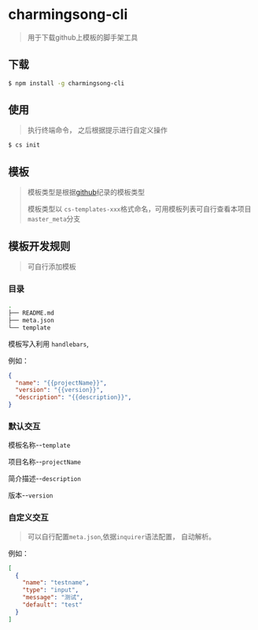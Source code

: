 # charmingsong-cli

> 用于下载github上模板的脚手架工具

## 下载

```bash
$ npm install -g charmingsong-cli
```

## 使用

> 执行终端命令， 之后根据提示进行自定义操作

```bash
$ cs init
```

## 模板

> 模板类型是根据[github](https://github.com/web-songsong)纪录的模板类型
>
> 模板类型以 `cs-templates-xxx`格式命名，可用模板列表可自行查看本项目 `master_meta`分支

## 模板开发规则


> 可自行添加模板

### 目录

```bash
.
├── README.md
├── meta.json
└── template
```



模板写入利用 `handlebars`, 

例如： 

```json
{
  "name": "{{projectName}}",
  "version": "{{version}}",
  "description": "{{description}}",
}
```



### 默认交互

模板名称--`template`

项目名称--`projectName`

简介描述--`description`

版本--`version`

### 自定义交互

> 可以自行配置`meta.json`,依据`inquirer`语法配置， 自动解析。 

例如： 

```json
[
  {
    "name": "testname",
    "type": "input",
    "message": "测试",
    "default": "test"
  }
]
```

